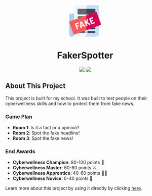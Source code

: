 ﻿<div align="center">

<img src="./.github/icon.png" width="100"/>

</div>

<h1 align="center">FakerSpotter</h1>

<div align="center">

[![](https://img.shields.io/badge/Powered%20By-.NET-blue?logo=microsoft&style=flat-square)](https://dotnet.microsoft.com)
[![](https://img.shields.io/badge/Made%20With-Visual%20Studio-blue?logo=visual-studio&style=flat-square)](https://visualstudio.microsoft.com)

</div>

## About This Project

This project is built for my school. It was built to test people on their cyberwellness skills and how to protect them from fake news.

### Game Plan

* **Room 1**: Is it a fact or a opinion?
* **Room 2**: Spot the fake headline!
* **Room 3**: Spot the fake news!

### End Awards

* **Cyberwellness Champion**: 80-100 points 👑
* **Cyberwellness Master**: 60-80 points ⚔
* **Cyberwellness Apprentice**: 40-60 points 💁‍♂️
* **Cyberwellness Novice**: 0-40 points 🤔

Learn more about this project by using it directly by clicking [here](https://dentolos19.github.io/go/ncac).
